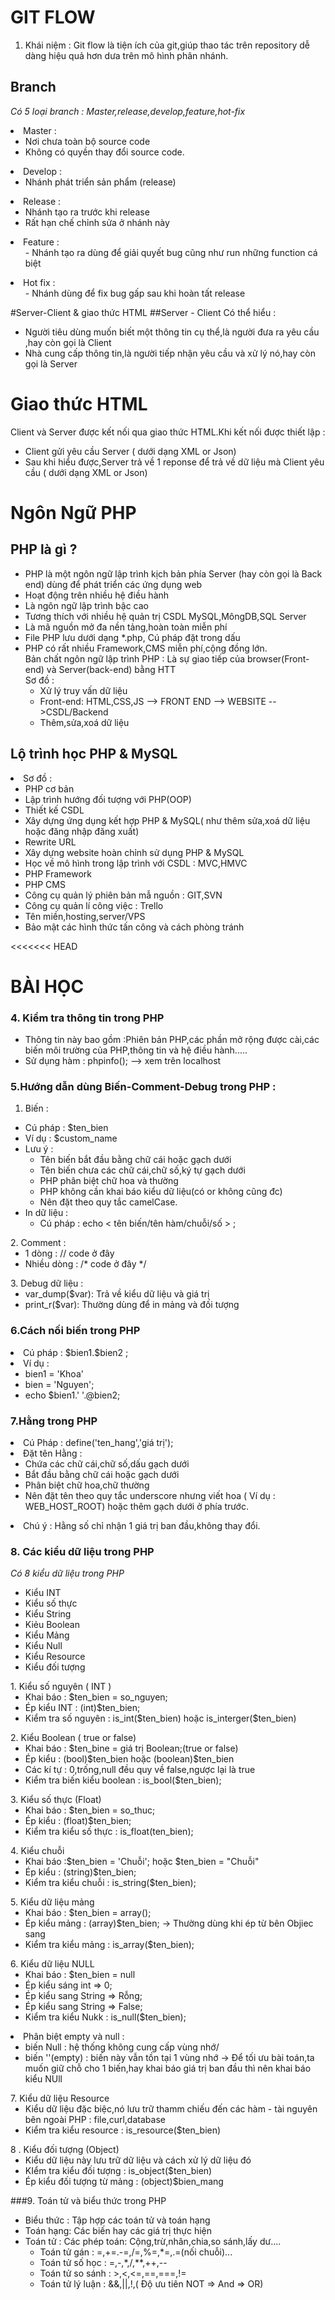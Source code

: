 # GIT FLOW

1. Khái niệm : Git flow là tiện ích của git,giúp thao tác trên repository dễ dàng
   hiệu quả hơn dưa trên mô hình phân nhánh.
## Branch
*Có 5 loại branch : Master,release,develop,feature,hot-fix*

<li>Master :
<ul>
<li>Nơi chưa toàn bộ source code
<li>Không có quyền thay đổi source code.
</ul>
<li>Develop : 
<ul>
<li> Nhánh phát triển sản phẩm (release)
</ul>
<li>Release : 
<ul>
<li>Nhánh tạo ra trước khi release
<li>Rất hạn chế chỉnh sửa ở nhánh này
</ul>
<li>Feature : 
<ul>
- Nhánh tạo ra dùng để giải quyết bug cũng như run những function
cá biệt
</ul>
<li>Hot fix : 
<ul>
- Nhánh dùng để fix bug gấp sau khi hoàn tất release
</ul>

#Server-Client & giao thức HTML
##Server - Client
Có thể hiểu :
<ul>
<li> Người tiêu dùng muốn biết một thông tin cụ thể,là người đưa ra yêu cầu
,hay còn gọi là Client
<li> Nhà cung cấp thông tin,là người tiếp nhận yêu cầu và xử lý nó,hay còn gọi
là Server
</li>
</ul>

# Giao thức HTML
Client và Server được kết nối qua giao thức HTML.Khi kết nối được thiết lập :
<ul>
 <li>Client gửi yêu cầu Server ( dưới dạng XML or Json) 
 <li> Sau khi hiểu được,Server trả về 1 reponse để trả về dữ liệu mà 
Client yêu cầu ( dưới dạng XML or Json)
</li> 
</ul>

# Ngôn Ngữ PHP

## PHP là gì ?
- PHP là một ngôn ngữ lập trình kịch bản phía Server (hay còn gọi là Back end)
  dùng để phát triển các ứng dụng web
- Hoạt động trên nhiều hệ điều hành
- Là ngôn ngữ lập trình bậc cao
- Tương thích với nhiều hệ quản trị CSDL MySQL,MôngDB,SQL Server
- Là mã nguồn mở đa nền tảng,hoàn toàn miễn phí
- File PHP lưu dưới dạng *.php, Cú pháp đặt trong dấu <?php?>
- PHP có rất nhiều Framework,CMS miễn phí,cộng đồng lớn.\
  Bản chất ngôn ngữ lập trình PHP : Là sự giao tiếp của browser(Front-end) và Server(back-end) bằng HTT\
  Sơ đồ :
  + Xử lý truy vấn dữ liệu
  + Front-end: HTML,CSS,JS   --> FRONT END --> WEBSITE -->CSDL/Backend
  + Thêm,sửa,xoá dữ liệu

## Lộ trình học PHP & MySQL
<li> Sơ đồ :
<ul>
  <li>PHP cơ bản 
<li>Lập trình hướng đối tượng với PHP(OOP)
<li>Thiết kế CSDL 
<li>Xây dựng ứng dụng kết hợp PHP & MySQL( như thêm sửa,xoá dữ liệu hoặc đăng nhập đăng xuất)
<li>Rewrite URL
<li>Xây dựng website hoàn chỉnh sử dụng PHP & MySQL
<li>Học về mô hình trong lập trình với CSDL : MVC,HMVC
<li>PHP Framework
<li>PHP CMS
<li>Công cụ quản lý phiên bản mẫ nguồn : GIT,SVN
<li>Công cụ quản lí công việc : Trello 
<li>Tên miền,hosting,server/VPS
<li>Bảo mật các hình thức tấn công và cách phòng tránh
</ul>
<<<<<<< HEAD

# BÀI HỌC
### 4. Kiểm tra thông tin trong PHP

<ul>
 <li>Thông tin này bao gồm :Phiên bản PHP,các phần mở rộng được cài,các biến
môi trường của PHP,thông tin và hệ điều hành.....
 <li>Sử dụng hàm :
    phpinfo(); --> xem trên localhost
</ul>


### 5.Hướng dẫn dùng Biến-Comment-Debug trong PHP :

1. Biến :
<ul>
  <li>Cú pháp : $ten_bien
  <li>Ví dụ : $custom_name
  <li>Lưu ý : 
<ul>
<li>Tên biến bắt đầu bằng chữ cái hoặc gạch dưới
<li>Tên biến chưa các chữ cái,chữ số,ký tự gạch dưới
<li>PHP phân biệt chữ hoa và thường
<li> PHP không cần khai báo kiểu dữ liệu(có or không cũng đc)
<li>Nên đặt theo quy tắc camelCase.
</ul>
<li>In dữ liệu : 
<ul>
<li>Cú pháp : echo < tên biến/tên hàm/chuỗi/số > ;
</ul>
</ul>
2. Comment : 
<ul>
   <li>1 dòng : // code ở đây
  <li>Nhiều dòng : /* code ở đây */
</ul>
3. Debug dữ liệu :
<ul>
  <li>var_dump($var): Trả về kiểu dữ liệu và giá trị
  <li>print_r($var): Thường dùng để in mảng và đối tượng
</ul>

### 6.Cách nối biến trong PHP
<li>Cú pháp : $bien1.$bien2 ;
<li>Ví dụ : 
<ul>
<li>bien1 = 'Khoa'
<li>bien = 'Nguyen';
<li>echo $bien1.' '.@bien2;
</ul>

### 7.Hằng trong PHP
<li>Cú Pháp : define('ten_hang','giá trị');
<li>Đặt tên Hằng : 
<ul>
<li>Chứa các chữ cái,chữ số,dấu gạch dưới
<li>Bắt đầu bằng chữ cái hoặc gạch dưới
<li>Phân biệt chữ hoa,chữ thường
<li>Nên đặt tên theo quy tắc underscore nhưng viết hoa ( Ví dụ : WEB_HOST_ROOT)
hoặc thêm gạch dưới ở phía trước.
</ul>
<li>Chú ý : Hằng số chỉ nhận 1 giá trị ban đầu,không thay đổi.

### 8. Các kiểu dữ liệu trong PHP
*Có 8 kiểu dữ liệu trong PHP*
 <ul>
<li>Kiểu INT
<li>Kiểu số thực
<li>Kiểu String
<li>Kiẻu Boolean
<li>Kiểu Mảng
<li>Kiểu Null
<li>Kiểu Resource
<li>Kiểu đối tượng
</ul>
 1. Kiểu số nguyên ( INT )
<ul>
   <li>Khai báo : $ten_bien = so_nguyen;
   <li>Ép kiểu INT : (int)$ten_bien;
   <li>Kiểm tra số nguyên : is_int($ten_bien) hoặc is_interger($ten_bien)
 </ul>
2. Kiểu Boolean ( true or false)
<ul>
   <li>Khai báo : $ten_bine = giá trị Boolean;(true or false)
   <li>Ép kiểu : (bool)$ten_bien hoặc (boolean)$ten_bien
   <li>Các kí tự : 0,trống,null đều quy về false,ngược lại là true
   <li>Kiểm tra biến kiểu boolean : is_bool($ten_bien);
</ul> 
3. Kiểu số thực (Float)
<ul>
   <li>Khai báo : $ten_bien = so_thuc;
   <li>Ép kiểu : (float)$ten_bien;
   <li>Kiểm tra kiểu số thực : is_float(ten_bien);
</ul>
 4. Kiểu chuỗi 
<ul>
   <li>Khai báo :$ten_bien = 'Chuỗi'; hoặc $ten_bien = "Chuỗi"
   <li>Ép kiểu : (string)$ten_bien;
  <li> Kiểm tra kiểu chuỗi : is_string($ten_bien);
</ul>
 5. Kiểu dữ liệu mảng 
<ul>
   <li>Khai báo : $ten_bien = array();
   <li>Ép kiểu mảng : (array)$ten_bien; -> Thường dùng khi ép từ bên Objiec sang
   <li>Kiểm tra kiểu mảng : is_array($ten_bien);
</ul>
 6. Kiểu dữ liệu NULL
<ul>
   <li>Khai báo : $ten_bien = null
   <li>Ép kiểu sáng int => 0;
   <li>Ép kiểu sang String => Rỗng;
   <li>Ép kiểu sang String => False;
   <li>Kiểm tra kiểu Nukk : is_null($ten_bien);
</ul>
  <li>Phân biệt empty và null : 
<ul>
   <li>biến Null : hệ thống không cung cấp vùng nhớ/
   <li>biến ''(empty) : biến này vẫn tồn tại 1 vùng nhớ 
-> Để tối ưu bài toán,ta muốn giữ chỗ cho 1 biến,hay khai báo giá trị ban đầu
thì nên khai báo kiểu NUll
</ul> 
7. Kiểu dữ liệu Resource 
<ul>
   <li> Kiểu dữ liệu đặc biệc,nó lưu trữ thamm chiếu đến các hàm - tài nguyên
bên ngoài PHP : file,curl,database
   <li>Kiểm tra kiểu resource : is_resource($ten_bien)
</ul>
 8 . Kiểu đối tượng (Object)
<ul>
   <li>Kiểu dữ liệu này lưu trữ dữ liệu và cách xử lý dữ liệu đó 
  <li> KIểm tra kiểu đối tượng : is_object($ten_bien)
   <li>Ép kiểu đối tượng từ mảng : (object)$bien_mang
</ul>

###9. Toán tử và biểu thức trong PHP

<ul>
 <li>Biểu thức : Tập hợp các toán tử và toán hạng
  <li>Toán hạng: Các biến hay các giá trị thực hiện
  <li>Toán tử : Các phép toán: Cộng,trừ,nhân,chia,so sánh,lấy dư.... 
<ul>
<li>Toán tử gán : =,+=.-=,/=,%=,*=,.=(nối chuỗi)...
<li>Toán tử số học : =,-,*,/,**,++,--
<li>Toán tử so sánh : >,<,<=,==,===,!=
<li>Toán tử lý luận : &&,||,!,( Độ ưu tiên NOT => And => OR)
  </ul>